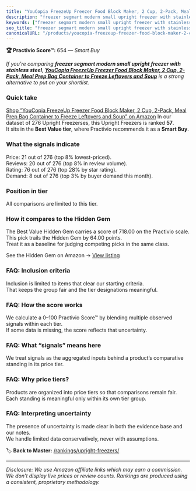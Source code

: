 ```yaml
---
title: "YouCopia FreezeUp Freezer Food Block Maker, 2 Cup, 2-Pack, Meal Prep Bag Container to Freeze Leftovers and Soup"
description: "freezer segmart modern small upright freezer with stainless steel: Data-driven within Best Value ranking using the Practivio Score™. Positioned by quality, val…"
keywords: ["freezer segmart modern small upright freezer with stainless steel"]
seo_title: "freezer segmart modern small upright freezer with stainless steel — Smart Buy Best Value (2025)"
canonicalURL: "/products/youcopia-freezeup-freezer-food-block-maker-2-cup-2-pack-meal-prep-bag-container-to-freeze-leftovers-and-soup-B0B1TLBMWV/"
---
```


**🏆 Practivio Score™:** 654 — _Smart Buy_


*If you're comparing **freezer segmart modern small upright freezer with stainless steel**, **[YouCopia FreezeUp Freezer Food Block Maker, 2 Cup, 2-Pack, Meal Prep Bag Container to Freeze Leftovers and Soup](https://www.amazon.com/dp/B0B1TLBMWV?tag=practivio-20)** is a strong alternative to put on your shortlist.*
### Quick take
[Shop “YouCopia FreezeUp Freezer Food Block Maker, 2 Cup, 2-Pack, Meal Prep Bag Container to Freeze Leftovers and Soup” on Amazon](https://www.amazon.com/dp/B0B1TLBMWV?tag=practivio-20)
In our dataset of 276 Upright Freezerses, this Upright Freezers is ranked **57**.  
It sits in the **Best Value tier**, where Practivio recommends it as a **Smart Buy**.

### What the signals indicate
Price: 21 out of 276 (top 8% lowest-priced).  
Reviews: 20 out of 276 (top 8% in review volume).  
Rating: 76 out of 276 (top 28% by star rating).  
Demand: 8 out of 276 (top 3% by buyer demand this month).

### Position in tier
All comparisons are limited to this tier.

### How it compares to the Hidden Gem
The Best Value Hidden Gem carries a score of 718.00 on the Practivio scale.  
This pick trails the Hidden Gem by 64.00 points.  
Treat it as a baseline for judging competing picks in the same class.  

See the Hidden Gem on Amazon → [View listing](https://www.amazon.com/dp/B00IR8H55A?tag=practivio-20)

### FAQ: Inclusion criteria
Inclusion is limited to items that clear our starting criteria.  
That keeps the group fair and the tier designations meaningful.

### FAQ: How the score works
We calculate a 0–100 Practivio Score™ by blending multiple observed signals within each tier.  
If some data is missing, the score reflects that uncertainty.

### FAQ: What “signals” means here
We treat signals as the aggregated inputs behind a product’s comparative standing in its price tier.

### FAQ: Why price tiers?
Products are organized into price tiers so that comparisons remain fair.  
Each standing is meaningful only within its own tier group.

### FAQ: Interpreting uncertainty
The presence of uncertainty is made clear in both the evidence base and our notes.  
We handle limited data conservatively, never with assumptions.


🏷️ **Back to Master:** [/rankings/upright-freezers/](/rankings/upright-freezers/)

---
_Disclosure: We use Amazon affiliate links which may earn a commission. We don’t display live prices or review counts. Rankings are produced using a consistent, proprietary methodology._
